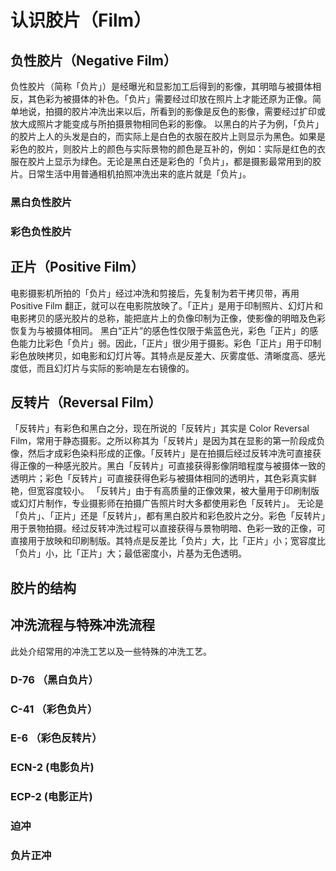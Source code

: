 # 认识胶片（Film）

## 负性胶片（Negative Film）
负性胶片（简称「负片」）是经曝光和显影加工后得到的影像，其明暗与被摄体相反，其色彩为被摄体的补色。「负片」需要经过印放在照片上才能还原为正像。简单地说，拍摄的胶片冲洗出来以后，所看到的影像是反色的影像，需要经过扩印或放大成照片才能变成与所拍摄景物相同色彩的影像。
以黑白的片子为例，「负片」的胶片上人的头发是白的，而实际上是白色的衣服在胶片上则显示为黑色。如果是彩色的胶片，则胶片上的颜色与实际景物的颜色是互补的，例如：实际是红色的衣服在胶片上显示为绿色。无论是黑白还是彩色的「负片」，都是摄影最常用到的胶片。日常生活中用普通相机拍照冲洗出来的底片就是「负片」。

### 黑白负性胶片

### 彩色负性胶片

## 正片（Positive Film）
电影摄影机所拍的「负片」经过冲洗和剪接后，先复制为若干拷贝带，再用 Positive Film 翻正，就可以在电影院放映了。「正片」是用于印制照片、幻灯片和电影拷贝的感光胶片的总称，能把底片上的负像印制为正像，使影像的明暗及色彩恢复为与被摄体相同。
黑白“正片”的感色性仅限于紫蓝色光，彩色「正片」的感色能力比彩色「负片」弱。因此，「正片」很少用于摄影。彩色「正片」用于印制彩色放映拷贝，如电影和幻灯片等。其特点是反差大、灰雾度低、清晰度高、感光度低，而且幻灯片与实际的影响是左右镜像的。

## 反转片（Reversal Film）
「反转片」有彩色和黑白之分，现在所说的「反转片」其实是 Color Reversal Film，常用于静态摄影。之所以称其为「反转片」是因为其在显影的第一阶段成负像，然后才成彩色染料形成的正像。「反转片」是在拍摄后经过反转冲洗可直接获得正像的一种感光胶片。黑白「反转片」可直接获得影像阴暗程度与被摄体一致的透明片；彩色「反转片」可直接获得色彩与被摄体相同的透明片，其色彩真实鲜艳，但宽容度较小。
「反转片」由于有高质量的正像效果，被大量用于印刷制版或幻灯片制作，专业摄影师在拍摄广告照片时大多都使用彩色「反转片」。 无论是「负片」、「正片」还是「反转片」，都有黑白胶片和彩色胶片之分。彩色「反转片」用于景物拍摄。经过反转冲洗过程可以直接获得与景物明暗、色彩一致的正像，可直接用于放映和印刷制版。其特点是反差比「负片」大，比「正片」小；宽容度比「负片」小，比「正片」大；最低密度小，片基为无色透明。

## 胶片的结构

## 冲洗流程与特殊冲洗流程

此处介绍常用的冲洗工艺以及一些特殊的冲洗工艺。

### D-76 （黑白负片）

### C-41 （彩色负片）

### E-6 （彩色反转片）

### ECN-2 (电影负片)

### ECP-2 (电影正片)

### 迫冲

### 负片正冲